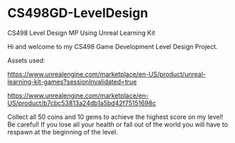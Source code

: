 # CS498GD-LevelDesign
CS498 Level Design MP Using Unreal Learning Kit

Hi and welcome to my CS498 Game Development Level Design Project.


Assets used:

https://www.unrealengine.com/marketplace/en-US/product/unreal-learning-kit-games?sessionInvalidated=true

https://www.unrealengine.com/marketplace/en-US/product/b7cbc53813a24db1a5bd42f75151698c


Collect all 50 coins and 10 gems to achieve the highest score on my level! Be careful! If you lose all your health or fall out of the world you will have to respawn at
the beginning of the level.
